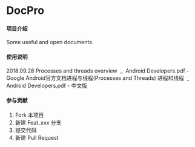 # DocPro

#### 项目介绍
Some useful and open documents.

#### 使用说明

2018.09.28
   Processes and threads overview  _  Android Developers.pdf - Google Android官方文档进程与线程(Processes and Threads)
   进程和线程  _  Android Developers.pdf - 中文版

#### 参与贡献

1. Fork 本项目
2. 新建 Feat_xxx 分支
3. 提交代码
4. 新建 Pull Request